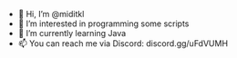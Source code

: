 - 👋 Hi, I’m @miditkl
- 👀 I’m interested in programming some scripts
- 🌱 I’m currently learning Java
- 📫 You can reach me via Discord: discord.gg/uFdVUMH

<!---
realSnosh/realSnosh is a ✨ special ✨ repository because its `README.md` (this file) appears on your GitHub profile.
You can click the Preview link to take a look at your changes.
--->
